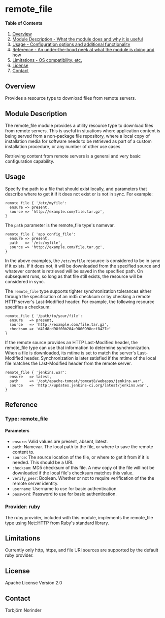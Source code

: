 # remote_file

#### Table of Contents

1. [Overview](#overview)
2. [Module Description - What the module does and why it is useful](#module-description)
4. [Usage - Configuration options and additional functionality](#usage)
5. [Reference - An under-the-hood peek at what the module is doing and how](#reference)
6. [Limitations - OS compatibility, etc.](#limitations)
7. [License](#license)
8. [Contact](#contact)

## Overview

Provides a resource type to download files from remote servers.

## Module Description

The remote_file module provides a utility resource type to download files from
remote servers. This is useful in situations where application content is being
served from a non-package file repository, where a local copy of installation
media for software needs to be retrieved as part of a custom installation
procedure, or any number of other use cases.

Retrieving content from remote servers is a general and very basic
configuration capability.

## Usage

Specify the path to a file that should exist locally, and parameters that
describe where to get it if it does not exist or is not in sync. For example:

```puppet
remote_file { '/etc/myfile':
  ensure => present,
  source => 'http://example.com/file.tar.gz',
}
```

The `path` parameter is the remote_file type's namevar.

```puppet
remote_file { 'app_config_file':
  ensure => present,
  path   => '/etc/myfile',
  source => 'http://example.com/file.tar.gz',
}
```

In the above examples, the `/etc/myfile` resource is considered to be in sync
if it exists. If it does not, it will be downloaded from the specified source
and whatever content is retrieved will be saved in the specified path. On
subsequent runs, so long as that file still exists, the resource will be
considered in sync.

The `remote_file` type supports tighter synchronization tolerances either
through the specification of an md5 checksum or by checking a remote HTTP
server's Last-Modified header. For example, the following resource specifies a
checksum:

```puppet
remote_file { '/path/to/your/file':
  ensure   => present,
  source   => 'http://example.com/file.tar.gz',
  checksum => 'd41d8cd98f00b204e9800998ecf8427e'
}
```

If the remote source provides an HTTP Last-Modified header, the remote_file
type can use that information to determine synchronization. When a file is
downloaded, its mtime is set to match the server's Last-Modified header.
Synchronization is later satisfied if the mtime of the local file matches the
Last-Modified header from the remote server.

```puppet
remote_file { 'jenkins.war':
  ensure   => latest,
  path     => '/opt/apache-tomcat/tomcat8/webapps/jenkins.war',
  source   => 'http://updates.jenkins-ci.org/latest/jenkins.war',
}
```

## Reference

### Type: remote_file

#### Parameters

* `ensure`: Valid values are present, absent, latest.
* `path`: Namevar. The local path to the file, or where to save the remote
  content to.
* `source`: The source location of the file, or where to get it from if it is
  needed. This should be a URI.
* `checksum`: MD5 checksum of this file. A new copy of the file will not be
  downloaded if the local file's checksum matches this value.
* `verify_peer`: Boolean. Whether or not to require verification of the the
  remote server identity.
* `username`: Username to use for basic authentication.
* `password`: Password to use for basic authentication.


### Provider: ruby

The ruby provider, included with this module, implements the remote_file type
using Net::HTTP from Ruby's standard library.

## Limitations

Currently only http, https, and file URI sources are supported by the default
ruby provider.

## License

Apache License Version 2.0

## Contact

Torbjörn Norinder
